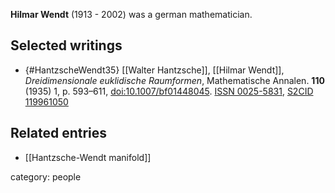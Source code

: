 **Hilmar Wendt** (1913 - 2002) was a german mathematician.

## Selected writings

* {#HantzscheWendt35} [[Walter Hantzsche]], [[Hilmar Wendt]], _Dreidimensionale euklidische Raumformen_, Mathematische Annalen. **110** (1935) 1, p. 593–611, [doi:10.1007/bf01448045](https://link.springer.com/article/10.1007/BF01448045). [ISSN 0025-5831](https://search.worldcat.org/de/search?q=n2:0025-5831), [S2CID 119961050](https://www.semanticscholar.org/paper/Dreidimensionale-euklidische-Raumformen-Hantzsche-Wendt/5c4d53d5d204a0e59224049b7484d38f948573c8)

## Related entries

* [[Hantzsche-Wendt manifold]]

category: people